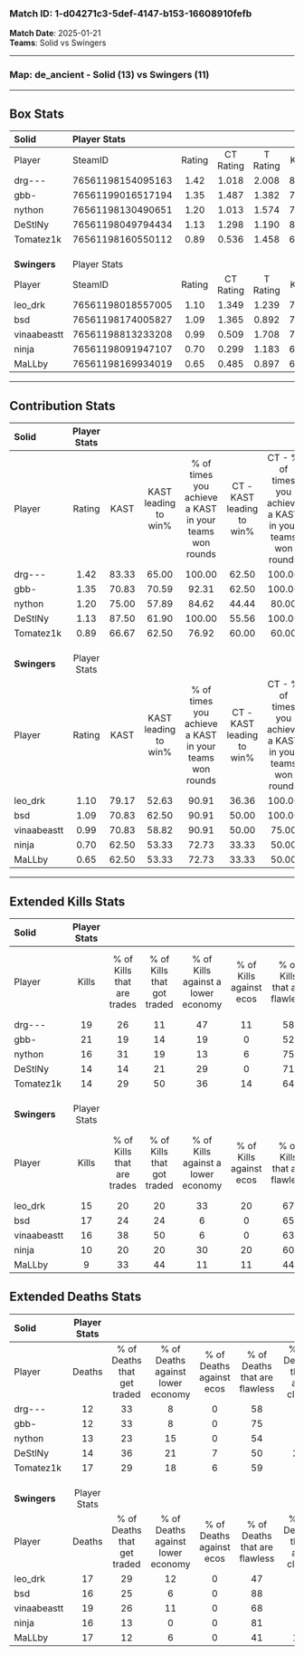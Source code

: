 ### Match ID: 1-d04271c3-5def-4147-b153-16608910fefb  
**Match Date**: 2025-01-21  
**Teams**: Solid vs Swingers  

---  

### **Map**: de_ancient - Solid (13) vs Swingers (11)  
---  

## Box Stats  

| **Solid**    | Player Stats      |        |           |          |       |      |       |         |        |      |     |
| :- | :- | :-: | :-: | :-: | :-: | :-: | :-: | :-: | :-: | :-: | :-: |
| Player       | SteamID           | Rating | CT Rating | T Rating | KAST  | ADR  | Kills | Assists | Deaths | K/D  | HS% |
| drg---       | 76561198154095163 |  1.42  |   1.018   |  2.008   | 83.33 | 97.4 |  19   |    6    |   12   | 1.58 | 68  |
| gbb-         | 76561199016517194 |  1.35  |   1.487   |  1.382   | 70.83 | 81.4 |  21   |    4    |   12   | 1.75 | 52  |
| nython       | 76561198130490651 |  1.20  |   1.013   |  1.574   | 75.00 | 83.3 |  16   |    8    |   13   | 1.23 | 37  |
| DeStlNy      | 76561198049794434 |  1.13  |   1.298   |  1.190   | 87.50 | 68.0 |  14   |    5    |   14   | 1.00 | 57  |
| Tomatez1k    | 76561198160550112 |  0.89  |   0.536   |  1.458   | 66.67 | 63.4 |  14   |    2    |   17   | 0.82 | 50  |
|              |                   |        |           |          |       |      |       |         |        |      |     |
|              |                   |        |           |          |       |      |       |         |        |      |     |
|              |                   |        |           |          |       |      |       |         |        |      |     |
| **Swingers** | Player Stats      |        |           |          |       |      |       |         |        |      |     |
| Player       | SteamID           | Rating | CT Rating | T Rating | KAST  | ADR  | Kills | Assists | Deaths | K/D  | HS% |
| leo_drk      | 76561198018557005 |  1.10  |   1.349   |  1.239   | 79.17 | 84.0 |  15   |    6    |   17   | 0.88 | 66  |
| bsd          | 76561198174005827 |  1.09  |   1.365   |  0.892   | 70.83 | 72.2 |  17   |    6    |   16   | 1.06 | 52  |
| vinaabeastt  | 76561198813233208 |  0.99  |   0.509   |  1.708   | 70.83 | 70.5 |  16   |    7    |   19   | 0.84 | 87  |
| ninja        | 76561198091947107 |  0.70  |   0.299   |  1.183   | 62.50 | 49.2 |  10   |    4    |   16   | 0.63 | 80  |
| MaLLby       | 76561198169934019 |  0.65  |   0.485   |  0.897   | 62.50 | 51.6 |   9   |    4    |   17   | 0.53 | 11  |
---  

## Contribution Stats  

| **Solid**    | Player Stats |       |                      |                                                        |                           |                                                             |                          |                                                            |
| :- | :-: | :-: | :-: | :-: | :-: | :-: | :-: | :-: |
| Player       |    Rating    | KAST  | KAST leading to win% | % of times you achieve a KAST in your teams won rounds | CT - KAST leading to win% | CT - % of times you achieve a KAST in your teams won rounds | T - KAST leading to win% | T - % of times you achieve a KAST in your teams won rounds |
| drg---       |     1.42     | 83.33 |        65.00         |                         100.00                         |           62.50           |                           100.00                            |          66.67           |                           100.00                           |
| gbb-         |     1.35     | 70.83 |        70.59         |                         92.31                          |           62.50           |                           100.00                            |          77.78           |                           87.50                            |
| nython       |     1.20     | 75.00 |        57.89         |                         84.62                          |           44.44           |                            80.00                            |          70.00           |                           87.50                            |
| DeStlNy      |     1.13     | 87.50 |        61.90         |                         100.00                         |           55.56           |                           100.00                            |          66.67           |                           100.00                           |
| Tomatez1k    |     0.89     | 66.67 |        62.50         |                         76.92                          |           60.00           |                            60.00                            |          63.64           |                           87.50                            |
|              |              |       |                      |                                                        |                           |                                                             |                          |                                                            |
|              |              |       |                      |                                                        |                           |                                                             |                          |                                                            |
|              |              |       |                      |                                                        |                           |                                                             |                          |                                                            |
| **Swingers** | Player Stats |       |                      |                                                        |                           |                                                             |                          |                                                            |
| Player       |    Rating    | KAST  | KAST leading to win% | % of times you achieve a KAST in your teams won rounds | CT - KAST leading to win% | CT - % of times you achieve a KAST in your teams won rounds | T - KAST leading to win% | T - % of times you achieve a KAST in your teams won rounds |
| leo_drk      |     1.10     | 79.17 |        52.63         |                         90.91                          |           36.36           |                           100.00                            |          75.00           |                           85.71                            |
| bsd          |     1.09     | 70.83 |        62.50         |                         90.91                          |           50.00           |                           100.00                            |          75.00           |                           85.71                            |
| vinaabeastt  |     0.99     | 70.83 |        58.82         |                         90.91                          |           50.00           |                            75.00                            |          63.64           |                           100.00                           |
| ninja        |     0.70     | 62.50 |        53.33         |                         72.73                          |           33.33           |                            50.00                            |          66.67           |                           85.71                            |
| MaLLby       |     0.65     | 62.50 |        53.33         |                         72.73                          |           33.33           |                            50.00                            |          66.67           |                           85.71                            |
---  

## Extended Kills Stats  

| **Solid**    | Player Stats |                            |                            |                                    |                         |                              |                                 |                                       |                    |           |
| :- | :-: | :-: | :-: | :-: | :-: | :-: | :-: | :-: | :-: | :-: |
| Player       |    Kills     | % of Kills that are trades | % of Kills that got traded | % of Kills against a lower economy | % of Kills against ecos | % of Kills that are flawless | % of Kills that are close duels | % of Kills that are assisted by flash | Pistol Round Kills | AWP Kills |
| drg---       |      19      |             26             |             11             |                 47                 |           11            |              58              |                5                |                   5                   |         2          |     0     |
| gbb-         |      21      |             19             |             14             |                 19                 |            0            |              52              |                5                |                  10                   |         0          |     0     |
| nython       |      16      |             31             |             19             |                 13                 |            6            |              75              |                0                |                   0                   |         4          |     9     |
| DeStlNy      |      14      |             14             |             21             |                 29                 |            0            |              71              |                7                |                   7                   |         1          |     0     |
| Tomatez1k    |      14      |             29             |             50             |                 36                 |           14            |              64              |                0                |                   7                   |         1          |     0     |
|              |              |                            |                            |                                    |                         |                              |                                 |                                       |                    |           |
|              |              |                            |                            |                                    |                         |                              |                                 |                                       |                    |           |
|              |              |                            |                            |                                    |                         |                              |                                 |                                       |                    |           |
| **Swingers** | Player Stats |                            |                            |                                    |                         |                              |                                 |                                       |                    |           |
| Player       |    Kills     | % of Kills that are trades | % of Kills that got traded | % of Kills against a lower economy | % of Kills against ecos | % of Kills that are flawless | % of Kills that are close duels | % of Kills that are assisted by flash | Pistol Round Kills | AWP Kills |
| leo_drk      |      15      |             20             |             20             |                 33                 |           20            |              67              |                0                |                  27                   |         1          |     0     |
| bsd          |      17      |             24             |             24             |                 6                  |            0            |              65              |               12                |                   6                   |         2          |     5     |
| vinaabeastt  |      16      |             38             |             50             |                 6                  |            0            |              63              |                0                |                   6                   |         4          |     0     |
| ninja        |      10      |             20             |             20             |                 30                 |           20            |              60              |               20                |                  20                   |         2          |     0     |
| MaLLby       |      9       |             33             |             44             |                 11                 |           11            |              44              |               11                |                  11                   |         0          |     0     |
## Extended Deaths Stats  

| **Solid**    | Player Stats |                             |                                   |                          |                               |                            |                           |               |
| :- | :-: | :-: | :-: | :-: | :-: | :-: | :-: | :-: |
| Player       |    Deaths    | % of Deaths that get traded | % of Deaths against lower economy | % of Deaths against ecos | % of Deaths that are flawless | % of Deaths that are close | % of Deaths while blinded | Deaths to AWP |
| drg---       |      12      |             33              |                 8                 |            0             |              58               |             8              |             8             |       0       |
| gbb-         |      12      |             33              |                 8                 |            0             |              75               |             0              |            17             |       0       |
| nython       |      13      |             23              |                15                 |            0             |              54               |             8              |             0             |       3       |
| DeStlNy      |      14      |             36              |                21                 |            7             |              50               |             21             |            14             |       1       |
| Tomatez1k    |      17      |             29              |                18                 |            6             |              59               |             0              |            24             |       1       |
|              |              |                             |                                   |                          |                               |                            |                           |               |
|              |              |                             |                                   |                          |                               |                            |                           |               |
|              |              |                             |                                   |                          |                               |                            |                           |               |
| **Swingers** | Player Stats |                             |                                   |                          |                               |                            |                           |               |
| Player       |    Deaths    | % of Deaths that get traded | % of Deaths against lower economy | % of Deaths against ecos | % of Deaths that are flawless | % of Deaths that are close | % of Deaths while blinded | Deaths to AWP |
| leo_drk      |      17      |             29              |                12                 |            0             |              47               |             0              |             0             |       2       |
| bsd          |      16      |             25              |                 6                 |            0             |              88               |             6              |             6             |       1       |
| vinaabeastt  |      19      |             26              |                11                 |            0             |              68               |             0              |             5             |       1       |
| ninja        |      16      |             13              |                 0                 |            0             |              81               |             0              |            19             |       2       |
| MaLLby       |      17      |             12              |                 6                 |            0             |              41               |             12             |             0             |       3       |
